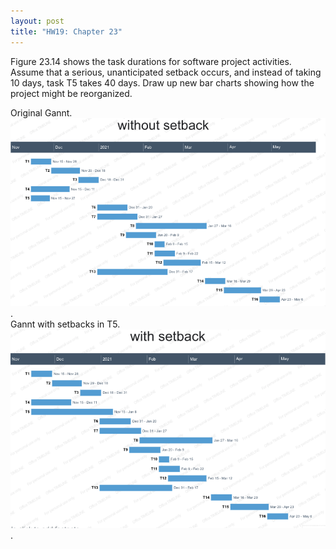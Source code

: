 ```yaml
---
layout: post
title: "HW19: Chapter 23"
---
```

  
Figure 23.14 shows the task durations for software project activities. Assume that a serious, unanticipated setback occurs, and instead of taking 10 days, task T5 takes 40 days. Draw up new bar charts showing how the project might be reorganized.  
  
Original Gannt.  
![Gannt](/images/withoutSetback-Gannt.jpg " ").  
Gannt with setbacks in T5.  
![Gannt](/images/withSetback-Gannt.jpg " ").
